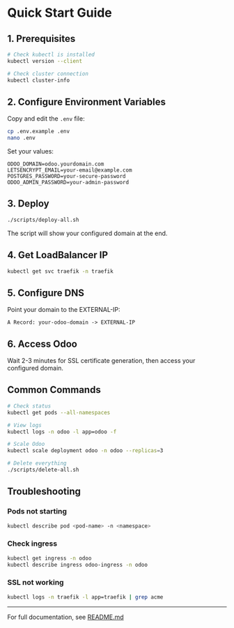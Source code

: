 # Quick Start Guide

## 1. Prerequisites

```bash
# Check kubectl is installed
kubectl version --client

# Check cluster connection
kubectl cluster-info
```

## 2. Configure Environment Variables

Copy and edit the `.env` file:

```bash
cp .env.example .env
nano .env
```

Set your values:

```env
ODOO_DOMAIN=odoo.yourdomain.com
LETSENCRYPT_EMAIL=your-email@example.com
POSTGRES_PASSWORD=your-secure-password
ODOO_ADMIN_PASSWORD=your-admin-password
```

## 3. Deploy

```bash
./scripts/deploy-all.sh
```

The script will show your configured domain at the end.

## 4. Get LoadBalancer IP

```bash
kubectl get svc traefik -n traefik
```

## 5. Configure DNS

Point your domain to the EXTERNAL-IP:

```
A Record: your-odoo-domain -> EXTERNAL-IP
```

## 6. Access Odoo

Wait 2-3 minutes for SSL certificate generation, then access your configured domain.

## Common Commands

```bash
# Check status
kubectl get pods --all-namespaces

# View logs
kubectl logs -n odoo -l app=odoo -f

# Scale Odoo
kubectl scale deployment odoo -n odoo --replicas=3

# Delete everything
./scripts/delete-all.sh
```

## Troubleshooting

### Pods not starting

```bash
kubectl describe pod <pod-name> -n <namespace>
```

### Check ingress

```bash
kubectl get ingress -n odoo
kubectl describe ingress odoo-ingress -n odoo
```

### SSL not working

```bash
kubectl logs -n traefik -l app=traefik | grep acme
```

---

For full documentation, see [README.md](README.md)
